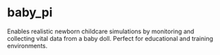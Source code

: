 # baby_pi
Enables realistic newborn childcare simulations by monitoring and collecting vital data from a baby doll. Perfect for educational and training environments.
